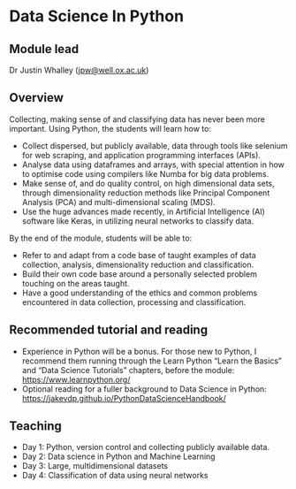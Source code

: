 # Data Science In Python
## Module lead
Dr Justin Whalley (jpw@well.ox.ac.uk) 

## Overview

Collecting, making sense of and classifying data has never been more important. Using Python, the students will learn how to:

+ Collect dispersed, but publicly available, data through tools like selenium for web scraping, and application programming interfaces (APIs).
+ Analyse data using dataframes and arrays, with special attention in how to optimise code using compilers like Numba for big data problems.
+ Make sense of, and do quality control, on high dimensional data sets, through dimensionality reduction methods like Principal Component Analysis (PCA) and multi-dimensional scaling (MDS).
+ Use the huge advances made recently, in Artificial Intelligence (AI) software like Keras, in utilizing neural networks to classify data.

By the end of the module, students will be able to:  

+ Refer to and adapt from a code base of taught examples of data collection, analysis, dimensionality reduction and classification.
+ Build their own code base around a personally selected problem touching on the areas taught.
+ Have a good understanding of the ethics and common problems encountered in data collection, processing and classification.

## Recommended tutorial and reading
+ Experience in Python will be a bonus. For those new to Python, I recommend them running through the Learn Python “Learn the Basics” and “Data Science Tutorials” chapters, before the module: https://www.learnpython.org/ 
+ Optional reading for a fuller background to Data Science in Python: https://jakevdp.github.io/PythonDataScienceHandbook/

## Teaching
+ Day 1: Python, version control and collecting publicly available data.
+ Day 2: Data science in Python and Machine Learning
+ Day 3: Large, multidimensional datasets
+ Day 4: Classification of data using neural networks

